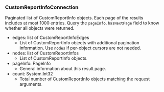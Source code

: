 ### CustomReportInfoConnection
Paginated list of CustomReportInfo objects. Each page of the results includes at most 1000 entries. Query the `pageInfo.hasNextPage` field to know whether all objects were returned.

- edges: list of CustomReportInfoEdges
  - List of CustomReportInfo objects with additional pagination information. Use `nodes` if per-object cursors are not needed.
- nodes: list of CustomReportInfos
  - List of CustomReportInfo objects.
- pageInfo: PageInfo
  - General information about this result page.
- count: System.Int32
  - Total number of CustomReportInfo objects matching the request arguments.
